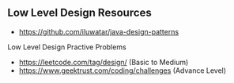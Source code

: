 
## Low Level Design Resources

* https://github.com/iluwatar/java-design-patterns

Low Level Design Practive Problems

* https://leetcode.com/tag/design/ (Basic to Medium)
* https://www.geektrust.com/coding/challenges  (Advance Level)
